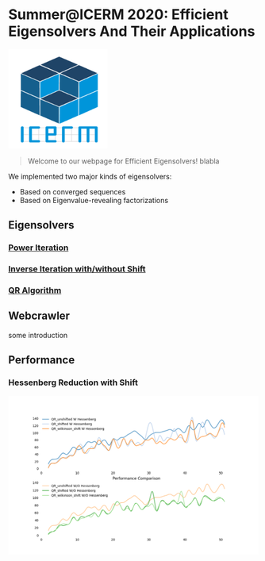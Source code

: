 # Summer@ICERM 2020: Efficient Eigensolvers And Their Applications
<img src="ICERM_logoCUBE_1000pxls.png" width="200" height="200" />

> Welcome to our webpage for Efficient Eigensolvers! blabla

We implemented two major kinds of eigensolvers:
* Based on converged sequences
* Based on Eigenvalue-revealing factorizations


## Eigensolvers
### [Power Iteration](PowerIterationMethod.html)
### [Inverse Iteration with/without Shift]()

### [QR Algorithm]()
 

## Webcrawler
some introduction



## Performance
### Hessenberg Reduction with Shift
![hessenshift](performance_compare_iteration_preversion.png)

 

